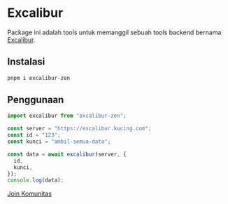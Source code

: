 # Excalibur

Package ini adalah tools untuk memanggil sebuah tools backend bernama [Excalibur](https://github.com/mzaini30/excalibur).

## Instalasi

```bash
pnpm i excalibur-zen
```

## Penggunaan

```js
import excalibur from "excalibur-zen";

const server = "https://excalibur.kucing.com";
const id = "123";
const kunci = "ambil-semua-data";

const data = await excalibur(server, {
  id,
  kunci,
});
console.log(data);
```

[Join Komunitas](https://zenzen.web.id/komunitas-id)
